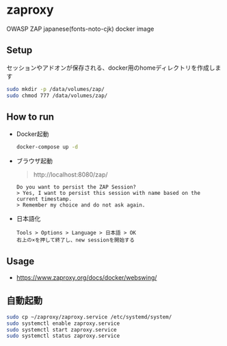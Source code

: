# zaproxy
OWASP ZAP japanese(fonts-noto-cjk) docker image

## Setup

セッションやアドオンが保存される、docker用のhomeディレクトリを作成します

```bash
sudo mkdir -p /data/volumes/zap/
sudo chmod 777 /data/volumes/zap/
```

## How to run

* Docker起動
  ```bash
  docker-compose up -d
  ```

* ブラウザ起動
  > http://localhost:8080/zap/
  ```
  Do you want to persist the ZAP Session?
  > Yes, I want to persist this session with name based on the current timestamp.
  > Remember my choice and do not ask again.

* 日本語化
  ```
  Tools > Options > Language > 日本語 > OK
  右上の×を押して終了し、new sessionを開始する
  ```

## Usage

* https://www.zaproxy.org/docs/docker/webswing/

## 自動起動

```bash
sudo cp ~/zaproxy/zaproxy.service /etc/systemd/system/
sudo systemctl enable zaproxy.service
sudo systemctl start zaproxy.service
sudo systemctl status zaproxy.service
```
